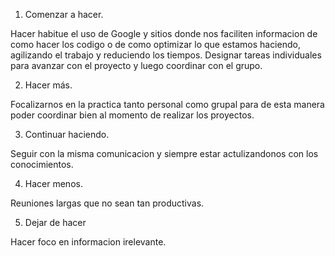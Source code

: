 1. Comenzar a hacer.

Hacer habitue el uso de Google y sitios donde nos faciliten informacion de como hacer los codigo o de como optimizar lo que estamos haciendo, agilizando el trabajo y reduciendo los tiempos. 
Designar tareas individuales para avanzar con el proyecto y luego coordinar con el grupo.

2. Hacer más.

Focalizarnos en la practica tanto personal como grupal para de esta manera poder coordinar bien al momento de realizar los proyectos.

3. Continuar haciendo.

Seguir con la misma comunicacion y siempre estar actulizandonos con los conocimientos. 

4. Hacer menos.

Reuniones largas que no sean tan productivas. 

5. Dejar de hacer

Hacer foco en informacion irelevante. 